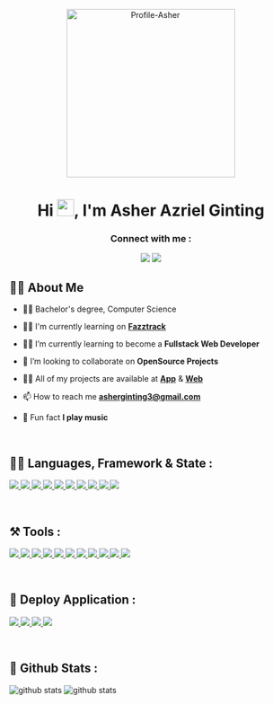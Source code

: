 <p align="center">
<a href="#"><img src="https://avatars.githubusercontent.com/u/39787908?v=4" alt="Profile-Asher" height="300"></a>
</p>
    
<h1 align="center">Hi <img src="https://raw.githubusercontent.com/MartinHeinz/MartinHeinz/master/wave.gif" width="30px">, I'm Asher Azriel Ginting</h1>
<h3 align="center">Connect with me :</h3>

<p align="center">
<a href = "https://www.linkedin.com/in/asherginting/"><img src="https://img.icons8.com/fluent/48/000000/linkedin.png"/></a>
<a href = "https://www.instagram.com/ashergintings/"><img src="https://img.icons8.com/fluent/48/000000/instagram-new.png"/></a>

</p>

## 🙋‍♂️ About Me

- 👨‍🎓 Bachelor's degree, Computer Science

- 👨‍🏫 I'm currently learning on **[Fazztrack](https://www.fazztrack.com)**

- 🕵️‍♂️ I’m currently learning to become a  **Fullstack Web Developer**

- 👯 I’m looking to collaborate on **OpenSource Projects**

- 👨‍💻 All of my projects are available at **[App](https://play.google.com/store/apps/dev?id=4692857836217127100)** & **[Web](https://github.com/asherginting?tab=repositories)**

- 📫 How to reach me **asherginting3@gmail.com**

- 🎵 Fun fact **I play music**

<br>

## 👨‍💻 Languages, Framework & State :

<p align="left"> 
    <a href="https://www.w3schools.com/html/default.asp" target="_blank"> <img src="https://img.icons8.com/color/48/000000/html-5--v1.png"/>
    </a>
    <a href="https://www.w3schools.com/css/default.asp" target="_blank"> <img src="https://img.icons8.com/color/48/000000/css3.png"/>
    </a>
    <a href="https://www.w3schools.com/js/default.asp" target="_blank"> <img src="https://img.icons8.com/color/48/000000/javascript--v2.png"/>
    </a> 
    <a href="https://getbootstrap.com/" target="_blank"> <img src="https://img.icons8.com/color/48/000000/bootstrap.png"/>
    </a> 
    <a href="https://sass-lang.com/documentation" target="_blank"> <img src="https://img.icons8.com/color/48/sass.png"/>
    </a>
    <a href="https://nodejs.org/en/docs/" target="_blank"> <img src="https://img.icons8.com/color/48/000000/nodejs.png"/> 
    </a> 
    <a href="https://expressjs.com/" target="_blank"> <img src="https://img.icons8.com/fluency/48/000000/node-js.png"/>
    </a> 
    <a href="https://jwt.io/" target="_blank"> <img src="https://img.icons8.com/color/48/000000/java-web-token.png"/>
    </a> 
    <a href="https://reactjs.org/" target="_blank"> <img src="https://img.icons8.com/plasticine/48/000000/react.png"/>
    </a>  
    <a href="https://redux.js.org/" target="_blank"> <img src="https://img.icons8.com/color/48/redux.png"/>
    </a>     
</p>

<br/>

## ⚒️ Tools :

<p align="left"> 
    <a href="https://ubuntu.com/download/desktop" target="_blank"> <img src="https://img.icons8.com/color/48/000000/ubuntu--v1.png"/>
    </a>
    <a href="https://www.microsoft.com/software-download/windows11" target="_blank"> <img src="https://img.icons8.com/color/48/windows-11.png"/>
    </a>
    <a href="https://ubuntu.com/download/desktop" target="_blank"> <img src="https://img.icons8.com/fluency/48/000000/code.png"/>
    </a>
    <a href="https://code.visualstudio.com/" target="_blank"> <img src="https://img.icons8.com/color/48/000000/visual-studio-2019.png"/>
    </a> 
    <a href="https://www.postman.com/downloads/" target="_blank"> <img src="https://img.icons8.com/dusk/48/000000/postman-api.png"/>
    </a> 
    <a href="https://trello.com/" target="_blank"> <img src="https://img.icons8.com/color/48/trello.png"/>
    </a>  
    <a href="https://www.mysql.com/downloads/" target="_blank"> <img src="https://img.icons8.com/color/48/000000/mysql-logo.png"/>
    </a>  
    <a href="https://git-scm.com/downloads" target="_blank"> <img src="https://img.icons8.com/color/48/000000/git.png"/>
    </a> 
    <a href="https://www.github.com" target="_blank"> <img src="https://img.icons8.com/color/48/000000/github--v1.png"/>
    </a> 
    <a href="https://firebase.google.com/" target="_blank"> <img src="https://img.icons8.com/color/48/firebase.png"/>
    </a>
    <a href="https://zoom.us/" target="_blank"> <img src="https://img.icons8.com/color/48/zoom.png"/>
    </a>
   
</p>
<br>

## 🚀 Deploy Application :

<p align="left"> 
    <a href="https://www.heroku.com/" target="_blank"> <img src="https://img.icons8.com/color/48/heroku.png"/>
    </a>
    <a href="https://www.netlify.com/" target="_blank"> <img src="https://img.icons8.com/external-tal-revivo-shadow-tal-revivo/48/external-netlify-a-cloud-computing-company-that-offers-hosting-and-serverless-backend-services-for-static-websites-logo-shadow-tal-revivo.png"/>
    </a>
    <a href="https://aws.amazon.com/id/" target="_blank"> <img src="https://img.icons8.com/color/48/000000/amazon-web-services.png"/>
    </a>
    <a href="https://play.google.com/store" target="_blank"> <img src="https://img.icons8.com/color/48/playstore.png"/>
    </a>
</p>
<br>

## 🥳 Github Stats :
<img src="https://github-readme-stats.vercel.app/api/?username=asherginting&show_icons=true&title_color=fffffff&icon_color=000000&text_color=000000" alt="github stats"/>
<img src="https://github-readme-stats.vercel.app/api/top-langs/?username=asherginting&layout=compact" alt="github stats"/>

<br>

